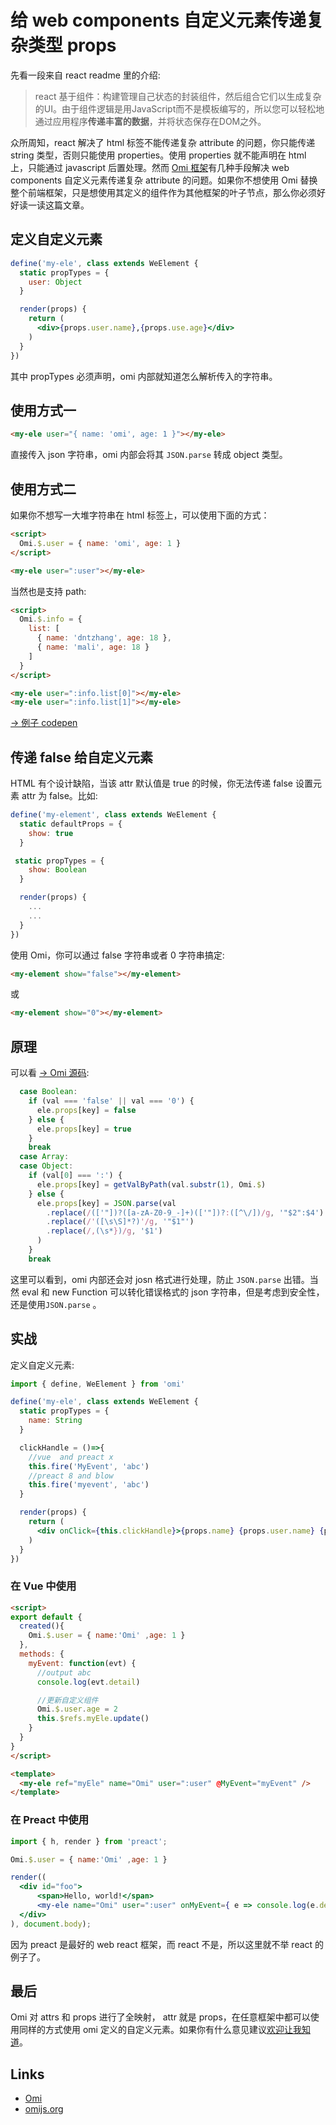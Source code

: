 # 给 web components 自定义元素传递复杂类型 props

先看一段来自 react readme 里的介绍:

> react 基于组件：构建管理自己状态的封装组件，然后组合它们以生成复杂的UI。由于组件逻辑是用JavaScript而不是模板编写的，所以您可以轻松地通过应用程序**传递丰富的数据**，并将状态保存在DOM之外。

众所周知，react 解决了 html 标签不能传递复杂 attribute 的问题，你只能传递 string 类型，否则只能使用 properties。使用 properties 就不能声明在 html 上，只能通过 javascript 后置处理。然而 [Omi 框架](https://github.com/Tencent/omi)有几种手段解决 web components 自定义元素传递复杂 attribute 的问题。如果你不想使用 Omi 替换整个前端框架，只是想使用其定义的组件作为其他框架的叶子节点，那么你必须好好读一读这篇文章。

## 定义自定义元素

```jsx
define('my-ele', class extends WeElement {
  static propTypes = {
    user: Object
  }

  render(props) {
    return (
      <div>{props.user.name},{props.use.age}</div>
    )
  }
})
```

其中 propTypes 必须声明，omi 内部就知道怎么解析传入的字符串。

## 使用方式一

```html
<my-ele user="{ name: 'omi', age: 1 }"></my-ele>
```

直接传入 json 字符串，omi 内部会将其 `JSON.parse` 转成 object 类型。


## 使用方式二

如果你不想写一大堆字符串在 html 标签上，可以使用下面的方式：

```html
<script>
  Omi.$.user = { name: 'omi', age: 1 }
</script>

<my-ele user=":user"></my-ele>
```

当然也是支持 path:

```html
<script>
  Omi.$.info = {
    list: [
      { name: 'dntzhang', age: 18 },
      { name: 'mali', age: 18 }
    ]
  }
</script>

<my-ele user=":info.list[0]"></my-ele>
<my-ele user=":info.list[1]"></my-ele>
```

[→ 例子 codepen](https://codepen.io/omijs/pen/LwbXxe)

## 传递 false 给自定义元素

HTML 有个设计缺陷，当该 attr 默认值是 true 的时候，你无法传递 false 设置元素 attr 为 false。比如:

```js
define('my-element', class extends WeElement {
  static defaultProps = {
    show: true
  }

 static propTypes = {
    show: Boolean
  }

  render(props) {
    ...
    ...
  }
})
```

使用 Omi，你可以通过 false 字符串或者 0 字符串搞定:

```html
<my-element show="false"></my-element>
```

或

```html
<my-element show="0"></my-element>
```

## 原理

可以看 [→ Omi 源码](https://github.com/Tencent/omi/blob/master/packages/omi/src/we-element.js#L179-L197):

```js
  case Boolean:
    if (val === 'false' || val === '0') {
      ele.props[key] = false
    } else {
      ele.props[key] = true
    }
    break
  case Array:
  case Object:
    if (val[0] === ':') {
      ele.props[key] = getValByPath(val.substr(1), Omi.$)
    } else {
      ele.props[key] = JSON.parse(val
        .replace(/(['"])?([a-zA-Z0-9_-]+)(['"])?:([^\/])/g, '"$2":$4')
        .replace(/'([\s\S]*?)'/g, '"$1"')
        .replace(/,(\s*})/g, '$1')
      )
    }
    break
```

这里可以看到，omi 内部还会对 josn 格式进行处理，防止 `JSON.parse` 出错。当然 eval 和 new Function 可以转化错误格式的 json 字符串，但是考虑到安全性，还是使用`JSON.parse` 。

## 实战

定义自定义元素:

```jsx
import { define, WeElement } from 'omi'

define('my-ele', class extends WeElement {
  static propTypes = {
    name: String
  }

  clickHandle = ()=>{
    //vue  and preact x
    this.fire('MyEvent', 'abc')
    //preact 8 and blow
    this.fire('myevent', 'abc')
  }

  render(props) {
    return (
      <div onClick={this.clickHandle}>{props.name} {props.user.name} {props.user.age} </div>
    )
  }
})
```

### 在 Vue 中使用


```html
<script>
export default {
  created(){
    Omi.$.user = { name:'Omi' ,age: 1 }
  },
  methods: {
    myEvent: function(evt) {
      //output abc
      console.log(evt.detail)

      //更新自定义组件
      Omi.$.user.age = 2
      this.$refs.myEle.update()
    }
  }
}
</script>

<template>
  <my-ele ref="myEle" name="Omi" user=":user" @MyEvent="myEvent" />
</template>
```

### 在 Preact 中使用


```jsx
import { h, render } from 'preact';

Omi.$.user = { name:'Omi' ,age: 1 }

render((
  <div id="foo">
      <span>Hello, world!</span>
      <my-ele name="Omi" user=":user" onMyEvent={ e => console.log(e.detail)} />
  </div>
), document.body);
```

因为 preact 是最好的 web react 框架，而 react 不是，所以这里就不举 react 的例子了。 

## 最后

Omi 对 attrs 和 props 进行了全映射， attr 就是 props，在任意框架中都可以使用同样的方式使用 omi 定义的自定义元素。如果你有什么意见建议[欢迎让我知道](https://github.com/Tencent/omi/issues/new)。

## Links

* [Omi](https://github.com/Tencent/omi)
* [omijs.org](https://dntzhang.github.io/omi.html)

